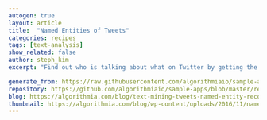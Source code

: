 ```yaml
---
autogen: true
layout: article
title:  "Named Entities of Tweets"
categories: recipes
tags: [text-analysis]
show_related: false
author: steph_kim
excerpt: "Find out who is talking about what on Twitter by getting the named entities of tweets by keyword"

generate_from: https://raw.githubusercontent.com/algorithmiaio/sample-apps/master/recipes/named_entity_recognition/README.md
repository: https://github.com/algorithmiaio/sample-apps/blob/master/recipes/named_entity_recognition/
blog: https://algorithmia.com/blog/text-mining-tweets-named-entity-recognition/
thumbnail: https://algorithmia.com/blog/wp-content/uploads/2016/11/named-entity-twitter-tweets.jpg
---
```

